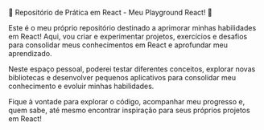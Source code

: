 👋 Repositório de Prática em React - Meu Playground React! 🚀

Este é o meu próprio repositório destinado a aprimorar minhas habilidades em React! Aqui, vou criar e experimentar projetos, exercícios e desafios para consolidar meus conhecimentos em React e aprofundar meu aprendizado.

Neste espaço pessoal, poderei testar diferentes conceitos, explorar novas bibliotecas e desenvolver pequenos aplicativos para consolidar meu conhecimento e evoluir minhas habilidades.

Fique à vontade para explorar o código, acompanhar meu progresso e, quem sabe, até mesmo encontrar inspiração para seus próprios projetos em React!
